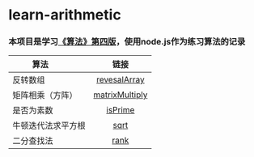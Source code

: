 # learn-arithmetic

### 本项目是学习[《算法》第四版](https://book.douban.com/subject/19952400/)，使用node.js作为练习算法的记录

|算法         |链接              |
| ------------- |:-------------:|
| 反转数组       | [revesalArray](https://github.com/eachmawzw/learn-arithmetic/blob/master/src/revesalArray.js)  |
| 矩阵相乘（方阵）| [matrixMultiply](https://github.com/eachmawzw/learn-arithmetic/blob/master/src/matrixMultiply.js)|
| 是否为素数     | [isPrime](https://github.com/eachmawzw/learn-arithmetic/blob/master/src/isPrime.js)|
| 牛顿迭代法求平方根| [sqrt](https://github.com/eachmawzw/learn-arithmetic/blob/master/src/sqrt.js)|
| 二分查找法     |[rank](https://github.com/eachmawzw/learn-arithmetic/blob/master/src/rank.js)|
